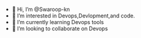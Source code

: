 - 👋 Hi, I’m @Swaroop-kn
- 👀 I’m interested in Devops,Devlopment,and code.
- 🌱 I’m currently learning Devops tools
- 💞️ I’m looking to collaborate on Devops


<!---
Swa-kn/Swa-kn is a ✨ special ✨ repository because its `README.md` (this file) appears on your GitHub profile.
You can click the Preview link to take a look at your changes.
--->
